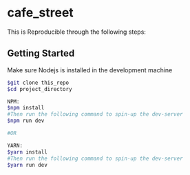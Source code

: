 # cafe_street

This is Reproducible through the following steps:

## Getting Started

Make sure Nodejs is installed  in the development machine

```bash
$git clone this_repo
$cd project_directory

NPM:
$npm install
#Then run the following command to spin-up the dev-server
$npm run dev

#OR

YARN:
$yarn install
#Then run the following command to spin-up the dev-server
$yarn run dev






```
